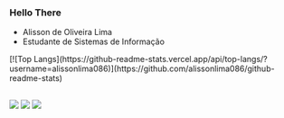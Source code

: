 ### Hello There

- Alisson de Oliveira Lima
- Estudante de Sistemas de Informação


<div>
  [![Top Langs](https://github-readme-stats.vercel.app/api/top-langs/?username=alissonlima086)](https://github.com/alissonlima086/github-readme-stats)
</div>




##


<div>
  <a href="https://www.youtube.com/@AlissonLima086" target="_blank"><img src="https://img.shields.io/badge/YouTube-FF0000?style=for-the-badge&logo=youtube&logoColor=white"></a>
  <a href="https://github.com/alissonlima086" target="_blank"><img src="https://img.shields.io/badge/GitHub-100000?style=for-the-badge&logo=github&logoColor=white"></a>
  <a href="https://www.linkedin.com/in/alisson-d-a6556b217/" target="_blank"><img src="https://img.shields.io/badge/LinkedIn-0077B5?style=for-the-badge&logo=linkedin&logoColor=white"></a>
 </div>
 

